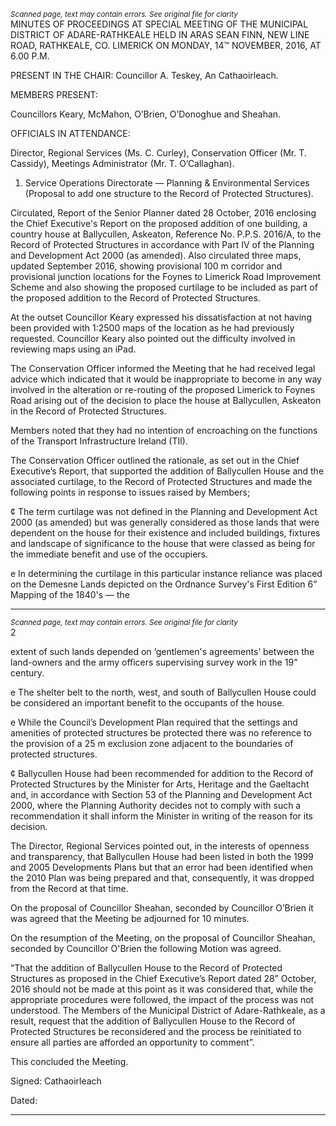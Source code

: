 *<small>Scanned page, text may contain errors. See original file for clarity</small>*  
MINUTES OF PROCEEDINGS AT SPECIAL MEETING OF THE MUNICIPAL DISTRICT OF
ADARE-RATHKEALE HELD IN ARAS SEAN FINN, NEW LINE ROAD, RATHKEALE, CO.
LIMERICK ON MONDAY, 14™ NOVEMBER, 2016, AT 6.00 P.M.

PRESENT IN THE CHAIR: Councillor A. Teskey, An Cathaoirleach.

MEMBERS PRESENT:

Councillors Keary, McMahon, O’Brien, O’Donoghue and Sheahan.

OFFICIALS IN ATTENDANCE:

Director, Regional Services (Ms. C. Curley), Conservation Officer (Mr. T. Cassidy), Meetings
Administrator (Mr. T. O’Callaghan).

1. Service Operations Directorate — Planning & Environmental Services
(Proposal to add one structure to the Record of Protected Structures).

Circulated, Report of the Senior Planner dated 28 October, 2016 enclosing the Chief Executive's
Report on the proposed addition of one building, a country house at Ballycullen, Askeaton,
Reference No. P.P.S. 2016/A, to the Record of Protected Structures in accordance with Part IV of
the Planning and Development Act 2000 (as amended). Also circulated three maps, updated
September 2016, showing provisional 100 m corridor and provisional junction locations for the
Foynes to Limerick Road Improvement Scheme and also showing the proposed curtilage to be
included as part of the proposed addition to the Record of Protected Structures.

At the outset Councillor Keary expressed his dissatisfaction at not having been provided with
1:2500 maps of the location as he had previously requested. Councillor Keary also pointed out the
difficulty involved in reviewing maps using an iPad.

The Conservation Officer informed the Meeting that he had received legal advice which indicated
that it would be inappropriate to become in any way involved in the alteration or re-routing of the
proposed Limerick to Foynes Road arising out of the decision to place the house at Ballycullen,
Askeaton in the Record of Protected Structures.

Members noted that they had no intention of encroaching on the functions of the Transport
Infrastructure Ireland (TIl).

The Conservation Officer outlined the rationale, as set out in the Chief Executive’s Report, that
supported the addition of Ballycullen House and the associated curtilage, to the Record of
Protected Structures and made the following points in response to issues raised by Members;

¢ The term curtilage was not defined in the Planning and Development Act 2000 (as
amended) but was generally considered as those lands that were dependent on the house
for their existence and included buildings, fixtures and landscape of significance to the
house that were classed as being for the immediate benefit and use of the occupiers.

e In determining the curtilage in this particular instance reliance was placed on the Demesne
Lands depicted on the Ordnance Survey's First Edition 6” Mapping of the 1840's — the

---
*<small>Scanned page, text may contain errors. See original file for clarity</small>*  
2

extent of such lands depended on ‘gentlemen's agreements’ between the land-owners and
the army officers supervising survey work in the 19" century.

e The shelter belt to the north, west, and south of Ballycullen House could be considered an
important benefit to the occupants of the house.

e While the Council’s Development Plan required that the settings and amenities of
protected structures be protected there was no reference to the provision of a 25 m
exclusion zone adjacent to the boundaries of protected structures.

¢ Ballycullen House had been recommended for addition to the Record of Protected
Structures by the Minister for Arts, Heritage and the Gaeltacht and, in accordance with
Section 53 of the Planning and Development Act 2000, where the Planning Authority
decides not to comply with such a recommendation it shall inform the Minister in writing
of the reason for its decision.

The Director, Regional Services pointed out, in the interests of openness and transparency, that
Ballycullen House had been listed in both the 1999 and 2005 Developments Plans but that an error
had been identified when the 2010 Plan was being prepared and that, consequently, it was
dropped from the Record at that time.

On the proposal of Councillor Sheahan, seconded by Councillor O’Brien it was agreed that the
Meeting be adjourned for 10 minutes.

On the resumption of the Meeting, on the proposal of Councillor Sheahan, seconded by Councillor
O'Brien the following Motion was agreed.

“That the addition of Ballycullen House to the Record of Protected Structures as proposed in the
Chief Executive’s Report dated 28” October, 2016 should not be made at this point as it was
considered that, while the appropriate procedures were followed, the impact of the process was
not understood. The Members of the Municipal District of Adare-Rathkeale, as a result, request
that the addition of Ballycullen House to the Record of Protected Structures be reconsidered and
the process be reinitiated to ensure all parties are afforded an opportunity to comment”.

This concluded the Meeting.

Signed:
Cathaoirleach

Dated:

---
